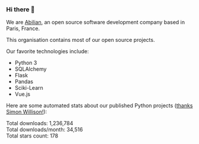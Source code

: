 ### Hi there 👋

We are [Abilian](https://abilian.com/), an open source software development company based in Paris, France.

This organisation contains most of our open source projects.

Our favorite technologies include:

- Python 3
- SQLAlchemy
- Flask
- Pandas
- Sciki-Learn
- Vue.js

Here are some automated stats about our published Python projects
([thanks Simon Willison!][sw-post]):

<!--marker-->
Total downloads: 1,236,784<br>
Total downloads/month: 34,516<br>
Total stars count: 178
<!--end-->

[sw-post]: https://simonwillison.net/2020/Jul/10/self-updating-profile-readme/